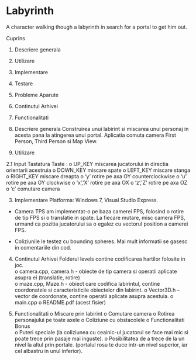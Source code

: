 Labyrinth
=========

A character walking though a labyrinth in search for a portal to get him out.

Cuprins 
1. Descriere generala 
2. Utilizare 
3. Implementare 
4. Testare 
5. Probleme Aparute 
6. Continutul Arhivei 
7. Functionalitati 

 
1. Descriere generala
Construirea unui labirint si miscarea unui personaj in acesta pana la atingerea unui portal. Aplicatia 
comuta camera First Person, Third Person si Map View.
 
2. Utilizare 

2.1 Input Tastatura 
Taste : 
  o UP_KEY   miscarea jucatorului in directia orientarii 	acestruia 
	o DOWN_KEY  miscare spate o LEFT_KEY miscare stanga 
	o RIGHT_KEY miscare dreapta 
	o ‘y’   rotire pe axa OY counterclockwise 
	o ‘u’   rotire pe axa OY clockwise 
	o ‘x’,’X’  rotire pe axa OX 
	o ‘z’,’Z’  rotire pe axa OZ 
	o ‘c’      comutare camera 
 
3. Implementare 
Platforma: Windows 7, Visual Studio Express. 

- Camera TPS am implementat-o pe baza camerei FPS, folosind o rotire de tip FPS si o translatie in spate. 
La fiecare mutare, misc camera FPS, urmand ca pozitia jucatorului sa o egalez cu vectorul position a camerei FPS. 

- Coliziunile le testez cu bounding spheres. 
Mai mult informatii se gasesc in comentariile din cod.

 
4. Continutul Arhivei 
Folderul levels contine codificarea hartilor folosite in joc.  
  o camera.cpp, camera.h - obiecte de tip camera si operatii aplicate asupra ei (translatie,  rotire)   
  o maze.cpp, Maze.h - obiect care codifica labirintul, contine coordonatele si caracteristicile obiectelor din labirint. 
  o Vector3D.h – vector de coordonate, contine operatii aplicate asupra acestuia. 
  o main.cpp 
  o README.pdf (acest fisier)  


5. Functionalitati 
  o Miscare prin labirint 
  o Comutare camera 
  o Rotirea personajului pe toate axele o Coliziune cu obstacolele o Functionalitati Bonus  
  o Puteri speciale (la coliziunea cu ceainic-ul jucatorul se face mai mic si poate trece prin pasaje mai inguste). 
  o Posibilitatea de a trece de la un nivel la altul prin portale. (portalul rosu te duce intr-un nivel superior, iar 
    cel albastru in unul inferior).   

